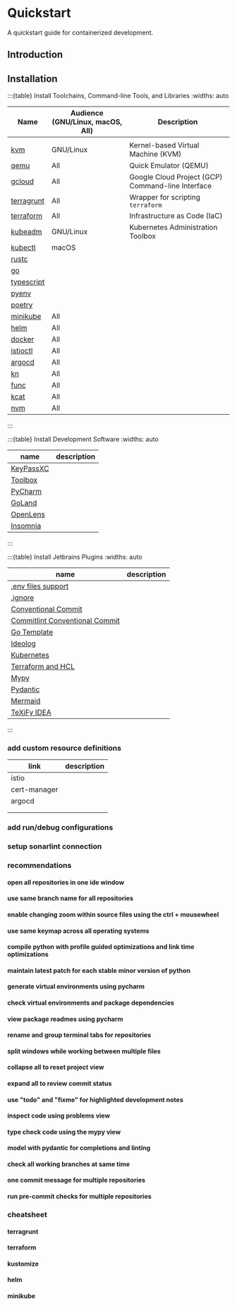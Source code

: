 # Quickstart

A quickstart guide for containerized development.

## Introduction

## Installation

:::{table} Install Toolchains, Command-line Tools, and Libraries
:widths: auto

| Name                                                                                         | Audience (GNU/Linux, macOS, All) | Description                                       |
|----------------------------------------------------------------------------------------------|----------------------------------|---------------------------------------------------|
|                                                                                              |                                  |                                                   |
| [kvm](https://wiki.debian.org/KVM)                                                           | GNU/Linux                        | Kernel-based Virtual Machine (KVM)                |
| [qemu](https://www.qemu.org/)                                                                | All                              | Quick Emulator (QEMU)                             |
| [gcloud](https://cloud.google.com/sdk/gcloud/)                                               | All                              | Google Cloud Project (GCP) Command-line Interface |
| [terragrunt](https://terragrunt.gruntwork.io/docs/getting-started/install/)                  | All                              | Wrapper for scripting `terraform`                 |
| [terraform](https://developer.hashicorp.com/terraform/tutorials/aws-get-started/install-cli) | All                              | Infrastructure as Code (IaC)                      |
| [kubeadm](https://kubernetes.io/docs/tasks/tools/#kubeadm)                                   | GNU/Linux                        | Kubernetes Administration Toolbox                 |
| [kubectl](https://kubernetes.io/docs/tasks/tools/#kubectl)                                   | macOS                            |                                                   |
| [rustc]()                                                                                    |                                  |                                                   |
| [go]()                                                                                       |                                  |                                                   |
| [typescript]()                                                                               |                                  |                                                   |
| [pyenv]()                                                                                    |                                  |                                                   |
| [poetry]()                                                                                   |                                  |                                                   |
| [minikube](https://kubernetes.io/docs/tasks/tools/#minikube)                                 | All                              |                                                   |
| [helm]()                                                                                     | All                              |                                                   | 
| [docker]()                                                                                   | All                              |                                                   |
| [istioctl]()                                                                                 | All                              |                                                   |
| [argocd]()                                                                                   | All                              |                                                   |
| [kn]()                                                                                       | All                              |                                                   |
| [func]()                                                                                     | All                              |                                                   |
| [kcat]()                                                                                     | All                              |                                                   |
| [nvm]()                                                                                      | All                              |                                                   |
:::

:::{table} Install Development Software
:widths: auto

| name          | description |
|---------------|-------------|
| [KeyPassXC]() |             |
| [Toolbox]()   |             |
| [PyCharm]()   |             |
| [GoLand]()    |             |
| [OpenLens]()  |             |
| [Insomnia]()  |             |
:::

:::{table} Install Jetbrains Plugins
:widths: auto

| name                                                                                                        | description |
|-------------------------------------------------------------------------------------------------------------|-------------|
| [.env files support](https://plugins.jetbrains.com/plugin/9525--env-files-support)                          |             |
| [.ignore](https://plugins.jetbrains.com/plugin/7495--ignore)                                                |             |
| [Conventional Commit](https://plugins.jetbrains.com/plugin/13389-conventional-commit)                       |             |
| [Commitlint Conventional Commit](https://plugins.jetbrains.com/plugin/14046-commitlint-conventional-commit) |             |
| [Go Template](https://plugins.jetbrains.com/plugin/10581-go-template)                                       |             |
| [Ideolog](https://plugins.jetbrains.com/plugin/9746-ideolog)                                                |             |
| [Kubernetes](https://plugins.jetbrains.com/plugin/10485-kubernetes)                                         |             |
| [Terraform and HCL](https://plugins.jetbrains.com/plugin/7808-terraform-and-hcl)                            |             |
| [Mypy](https://plugins.jetbrains.com/plugin/11086-mypy)                                                     |             |
| [Pydantic](https://plugins.jetbrains.com/plugin/12861-pydantic)                                             |             |
| [Mermaid](https://plugins.jetbrains.com/plugin/20146-mermaid)                                               |             |
| [TeXiFy IDEA](https://plugins.jetbrains.com/plugin/9473-texify-idea)                                        |             |
:::

### add custom resource definitions

[//]: # (todo)

| link         | description |
|--------------|-------------|
| istio        |             |
| cert-manager |             |
| argocd       |             |
|              |             |
|              |             |

### add run/debug configurations

[//]: # (todo)

### setup sonarlint connection

[//]: # (todo)

### recommendations

#### open all repositories in one ide window

[//]: # (todo)

#### use same branch name for all repositories

[//]: # (todo)

#### enable changing zoom within source files using the ctrl + mousewheel

[//]: # (todo)

#### use same keymap across all operating systems

[//]: # (todo)

#### compile python with profile guided optimizations and link time optimizations

[//]: # (todo)

#### maintain latest patch for each stable minor version of python

[//]: # (todo)

#### generate virtual environments using pycharm

[//]: # (todo)

#### check virtual environments and package dependencies

[//]: # (todo)

#### view package readmes using pycharm

[//]: # (todo)

#### rename and group terminal tabs for repositories

[//]: # (todo)

#### split windows while working between multiple files

[//]: # (todo)

#### collapse all to reset project view

[//]: # (todo)

#### expand all to review commit status

[//]: # (todo)

#### use "todo" and "fixme" for highlighted development notes

[//]: # (todo)

#### inspect code using problems view

[//]: # (todo)

#### type check code using the mypy view

[//]: # (todo)

#### model with pydantic for completions and linting

[//]: # (todo)

#### check all working branches at same time

[//]: # (todo)

#### one commit message for multiple repositories

[//]: # (todo)

#### run pre-commit checks for multiple repositories

[//]: # (todo)

### cheatsheet

[//]: # (todo)

#### terragrunt

[//]: # (todo)

#### terraform

[//]: # (todo)

#### kustomize

[//]: # (todo)

#### helm

[//]: # (todo)

#### minikube

[//]: # (todo)
